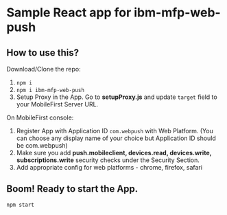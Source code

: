 # Sample React app for ibm-mfp-web-push


## How to use this?

Download/Clone the repo:

1. `npm i`
2. `npm i ibm-mfp-web-push`
3. Setup Proxy in the App. Go to **setupProxy.js** and update `target` field to your MobileFirst Server URL.

On MobileFirst console: 

1. Register App with Application ID `com.webpush` with Web Platform. (You can choose any display name of your choice but Application ID should be com.webpush)
2. Make sure you add **push.mobileclient, devices.read, devices.write, subscriptions.write** security checks under the Security Section.
3. Add appropriate config for web platforms - chrome, firefox, safari

## Boom! Ready to start the App.

`npm start`

